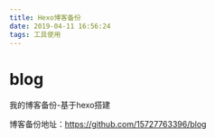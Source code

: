 ```yaml
---
title: Hexo博客备份
date: 2019-04-11 16:56:24
tags: 工具使用
---
```


# blog
我的博客备份-基于hexo搭建

博客备份地址：https://github.com/15727763396/blog